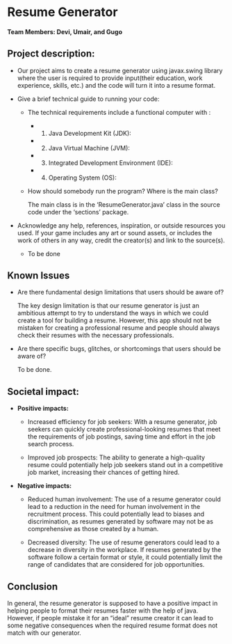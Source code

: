 # **Resume Generator**
#### Team Members: Devi, Umair, and Gugo

## Project description:

* Our project aims to create a resume generator using javax.swing library where the user is required to provide input(their education, work experience, skills, etc.) and the code will turn it into a resume format. 

* Give a brief technical guide to running your code:
    * The technical requirements include a functional computer with :
        * 1. Java Development Kit (JDK):
        * 2. Java Virtual Machine (JVM):
        * 3. Integrated Development Environment (IDE): 
        * 4. Operating System (OS):
    * How should somebody run the program? Where is the main class?

        The main class is in the ‘ResumeGenerator.java’ class in the source code under the ‘sections’ package.

* Acknowledge any help, references, inspiration, or outside resources you used. If your game includes any art or sound assets, or includes the work of others in any way, credit the creator(s) and link to the source(s).
    * To be done

## Known Issues
* Are there fundamental design limitations that users should be aware of?

    The key design limitation is that our resume generator is just an ambitious attempt to try to understand the ways in which we could create a tool for building a resume. However, this app should not be mistaken for creating a professional resume and people should always check their resumes with the necessary professionals. 

* Are there specific bugs, glitches, or shortcomings that users should be aware of?

    To be done.

## Societal impact:
* **Positive impacts:**
        
    * Increased efficiency for job seekers: With a resume generator, job seekers can quickly create professional-looking resumes that meet the requirements of job postings, saving time and effort in the job search process.
    
    * Improved job prospects: The ability to generate a high-quality resume could potentially help job seekers stand out in a competitive job market, increasing their chances of getting hired.

* **Negative impacts:**
    
    * Reduced human involvement: The use of a resume generator could lead to a reduction in the need for human involvement in the recruitment process. This could potentially lead to biases and discrimination, as resumes generated by software may not be as comprehensive as those created by a human.
    
    * Decreased diversity: The use of resume generators could lead to a decrease in diversity in the workplace. If resumes generated by the software follow a certain format or style, it could potentially limit the range of candidates that are considered for job opportunities.

## Conclusion
In general, the resume generator is supposed to have a positive impact in helping people to format their resumes faster with the help of java. However, if people mistake it for an “ideal” resume creator it can lead to some negative consequences when the required resume format does not match with our generator. 











